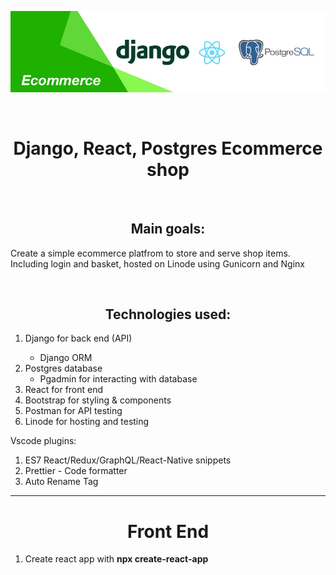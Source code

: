 <p align="center">
  <img src="https://github.com/jssdeveloper/ecommerce/blob/main/documentation/banner.jpg?raw=true">
</p>
<br />

<h1 align="center">Django, React, Postgres Ecommerce shop</h1>
<br />

<h2 align="center">Main goals:</h2>
<p>Create a simple ecommerce platfrom to store and serve shop items. Including login and basket, hosted on Linode using Gunicorn and Nginx</p>
<br />

<h2 align="center">Technologies used:</h2>
<ol>
  <li>Django for back end (API)</li>
    <ul>
      <li>
        Django ORM
      </li>
    </ul>
  <li>Postgres database
    <ul>
      <li>
        Pgadmin for interacting with database
      </li>
    </ul>
  </li>
  <li>React for front end</li>
  <li>Bootstrap for styling & components</li>
  <li>Postman for API testing</li>
  <li>Linode for hosting and testing</li>
</ol>

<p>Vscode plugins:</p>
<ol>
  <li>ES7 React/Redux/GraphQL/React-Native snippets</li>
  <li>Prettier - Code formatter</li>
  <li>Auto Rename Tag</li>
</ol>

<hr />

<h1 align="center">Front End</h1>
<ol>
  <li>Create react app with <strong>npx create-react-app</strong></li>
</ol>
